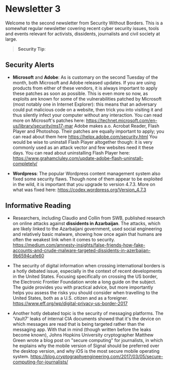# Newsletter 3

Welcome to the second newsletter from Security Without Borders. This is a somewhat regular newsletter covering recent cyber security issues, tools and events relevant for activists, dissidents, journalists and civil society at large.

> **Security Tip**: 

## Security Alerts

- **Microsoft** and **Adobe**: As is customary on the second Tuesday of the month, both Microsoft and Adobe released updates. If you are using products from either of these vendors, it is always important to apply these patches as soon as possible. This is even more so now, as exploits are known for some of the vulnerabilities patched by Microsoft (most notably one in Internet Explorer): this means that an adversary could put malicious code on a website, then trick you into visiting it and thus silently infect your computer without any interaction. You can read more on Microsoft's patches here: https://technet.microsoft.com/en-us/library/security/ms17-mar
Adobe makes a.o. Acrobat Reader, Flash Player and Photoshop. Their patches are equally important to apply; you can read about them here https://helpx.adobe.com/security.html You would be wise to uninstall Flash Player altogether though: it is very commonly used as an attack vector and few websites need it these days. You can read about uninstalling Flash Player here: https://www.grahamcluley.com/update-adobe-flash-uninstall-completely/

- **Wordpress**: The popular Wordpress content management system also fixed some security flaws. Though none of them appear to be exploited in the wild, it is important that you upgrade to version 4.7.3. More on what was fixed here: https://codex.wordpress.org/Version_4.7.3

## Informative Reading

- Researchers, including Claudio and Collin from SWB, published research on online attacks against **dissidents in Azarbaijan**. The attacks, which are likely linked to the Azarbaijani government, used social engineering and relatively basic malware, showing how once again that humans are often the weakest link when it comes to security. https://medium.com/amnesty-insights/false-friends-how-fake-accounts-and-crude-malware-targeted-dissidents-in-azerbaijan-9b6594cafe60

- The security of digital information when crossing international borders is a hotly debated issue, especially in the context of recent developments in the United States. Focusing specifically on crossing the US border, the Electronic Frontier Foundation wrote a long guide on the subject. The guide provides you with practical advice, but more importantly helps you assess the risks you should consider when travelling to the United States, both as a U.S. citizen and as a foreigner. https://www.eff.org/wp/digital-privacy-us-border-2017

- Another hotly debated topic is the security of messaging platforms. The 'Vault7' leaks of internal CIA documents showed that it's the device on which messages are read that is being targeted rather than the messaging app. With that in mind (though written before the leaks become known), Johns Hopkins University cryptographer Matthew Green wrote a blog post on "secure computing" for journalists, in which he explains why the mobile version of Signal should be preferred over the desktop version, and why iOS is the most secure mobile operating system. https://blog.cryptographyengineering.com/2017/03/05/secure-computing-for-journalists/

